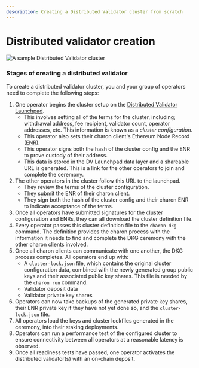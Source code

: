 ```yaml
---
description: Creating a Distributed Validator cluster from scratch
---
```


# Distributed validator creation

![A sample Distributed Validator cluster](https://github.com/ObolNetwork/obol-docs/blob/main/img/ObolCluster.png)

### Stages of creating a distributed validator

To create a distributed validator cluster, you and your group of operators need to complete the following steps:

1. One operator begins the cluster setup on the [Distributed Validator Launchpad](../dvk/02_distributed_validator_launchpad.md).
   * This involves setting all of the terms for the cluster, including; withdrawal address, fee recipient, validator count, operator addresses, etc. This information is known as a _cluster configuration_.
   * This operator also sets their charon client's Ethereum Node Record ([ENR](https://github.com/ObolNetwork/obol-docs/blob/main/versioned_docs/version-v0.11.0/int/faq/errors.mdx#what-is-an-enr)).
   * This operator signs both the hash of the cluster config and the ENR to prove custody of their address.
   * This data is stored in the DV Launchpad data layer and a shareable URL is generated. This is a link for the other operators to join and complete the ceremony.
2. The other operators in the cluster follow this URL to the launchpad.
   * They review the terms of the cluster configuration.
   * They submit the ENR of their charon client.
   * They sign both the hash of the cluster config and their charon ENR to indicate acceptance of the terms.
3. Once all operators have submitted signatures for the cluster configuration and ENRs, they can all download the cluster definition file.
4. Every operator passes this cluster definition file to the `charon dkg` command. The definition provides the charon process with the information it needs to find and complete the DKG ceremony with the other charon clients involved.
5. Once all charon clients can communicate with one another, the DKG process completes. All operators end up with:
   * A `cluster-lock.json` file, which contains the original cluster configuration data, combined with the newly generated group public keys and their associated public key shares. This file is needed by the `charon run` command.
   * Validator deposit data
   * Validator private key shares
6. Operators can now take backups of the generated private key shares, their ENR private key if they have not yet done so, and the `cluster-lock.json` file.
7. All operators load the keys and cluster lockfiles generated in the ceremony, into their staking deployments.
8. Operators can run a performance test of the configured cluster to ensure connectivity between all operators at a reasonable latency is observed.
9. Once all readiness tests have passed, one operator activates the distributed validator(s) with an on-chain deposit.
